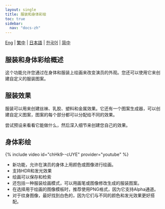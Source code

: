 ```yaml
---
layout: single
title: 服装和身体彩绘
toc: true
sidebar:
  nav: "docs-zh"
---
```

[Eng](/dancexr/features/outfit_body_paint) | [繁中](/tw/dancexr/features/outfit_body_paint) | [日本語](/jp/dancexr/features/outfit_body_paint) | [한국어](/kr/dancexr/features/outfit_body_paint) | [简中](/zh/dancexr/features/outfit_body_paint)


## 服装和身体彩绘概述
这个功能允许您通过在身体和服装上绘画来改变演员的外观。您还可以使用它来创建自定义的服装图案。

## 服装效果
服装可以用来创建丝袜、乳胶、塑料和金属效果。它还有一个图案生成器，可以创建自定义图案，图案的每个部分都可以分配给不同的效果。

尝试预设来看看它能做什么，然后深入细节来创建您自己的效果。

## 身体彩绘
{% include video id="chHk9--cUYE" provider="youtube" %}
* 新功能，允许在演员的身体上用颜色或图像进行绘画。
* 支持HDR和发光效果
* 绘画可以保存和检索
* 还包括一种服装绘画模式，可以用画笔或图像修改生成的服装图案。
* 在选择用于绘画的图像模板时，推荐使用PNG格式，因为它支持Alpha通道。
* 对于纹身图像，最好找到白色的，因为它们与不同的颜色和发光效果更好搭配。
